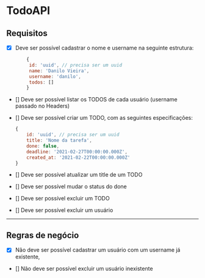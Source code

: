 # TodoAPI

## Requisitos

- [x] Deve ser possível cadastrar o nome e username na seguinte estrutura:

    ```js
        { 
         id: 'uuid', // precisa ser um uuid
         name: 'Danilo Vieira', 
         username: 'danilo', 
         todos: []
        }
    ```

- [] Deve ser possível listar os TODOS de cada usuário (username passado no Headers)
- [] Deve ser possível criar um TODO, com as seguintes especificações:

    ```js
    {
        id: 'uuid', // precisa ser um uuid
        title: 'Nome da tarefa',
        done: false,
        deadline: '2021-02-27T00:00:00.000Z',
        created_at: '2021-02-22T00:00:00.000Z'
    }
    ```

- [] Deve ser possível atualizar um title de um TODO
- [] Deve ser possível mudar o status do done
- [] Deve ser possível excluir um TODO
- [] Deve ser possível excluir um usuário

***

## Regras de negócio

- [x] Não deve ser possível cadastrar um usuário com um username já existente,
- [] Não deve ser possível excluir um usuário inexistente
